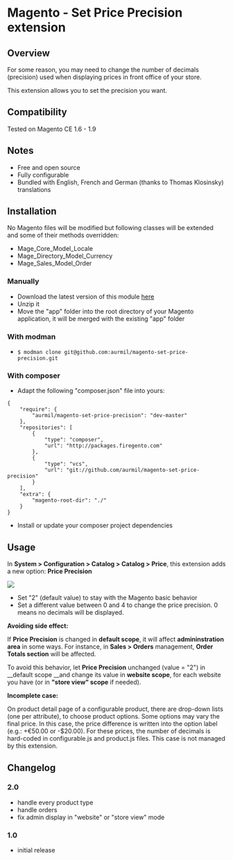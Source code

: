 # Magento - Set Price Precision extension

## Overview

For some reason, you may need to change the number of decimals (precision) used when displaying prices in front office of your store.

This extension allows you to set the precision you want.

## Compatibility

Tested on Magento CE 1.6 - 1.9

## Notes

* Free and open source
* Fully configurable
* Bundled with English, French and German (thanks to Thomas Klosinsky) translations

## Installation

No Magento files will be modified but following classes will be extended and some of their methods overridden:

* Mage\_Core\_Model\_Locale
* Mage\_Directory\_Model\_Currency
* Mage\_Sales\_Model\_Order

### Manually

* Download the latest version of this module [here](https://github.com/aurmil/magento-set-price-precision/archive/master.zip)
* Unzip it
* Move the "app" folder into the root directory of your Magento application, it will be merged with the existing "app" folder

### With modman

* ```$ modman clone git@github.com:aurmil/magento-set-price-precision.git```

### With composer

* Adapt the following "composer.json" file into yours:

```
{
	"require": {
		"aurmil/magento-set-price-precision": "dev-master"
	},
    "repositories": [
        {
            "type": "composer",
            "url": "http://packages.firegento.com"
        },
        {
            "type": "vcs",
            "url": "git://github.com/aurmil/magento-set-price-precision"
        }
    ],
	"extra": {
		"magento-root-dir": "./"
	}
}
```

* Install or update your composer project dependencies

## Usage

In __System > Configuration > Catalog > Catalog > Price__, this extension adds a new option: __Price Precision__

![](http://2.bp.blogspot.com/-4lObp8MYMhE/UIFNsM6d5ZI/AAAAAAAALM8/_5qEZsH0Q4k/s1600/precision.png)

* Set "2" (default value) to stay with the Magento basic behavior
* Set a different value between 0 and 4 to change the price precision. 0 means no decimals will be displayed.

__Avoiding side effect:__

If __Price Precision__ is changed in __default scope__, it will affect __admininstration area__ in some ways. For instance, in __Sales > Orders__ management, __Order Totals section__ will be affected.

To avoid this behavior, let __Price Precision__ unchanged (value = "2") in __default scope __and change its value in __website scope__, for each website you have (or in __"store view" scope__ if needed).

__Incomplete case:__

On product detail page of a configurable product, there are drop-down lists (one per attribute), to choose product options. Some options may vary the final price. In this case, the price difference is written into the option label (e.g.: +€50.00 or -$20.00). For these prices, the number of decimals is hard-coded in configurable.js and product.js files. This case is not managed by this extension.

## Changelog

### 2.0

* handle every product type
* handle orders
* fix admin display in "website" or "store view" mode

### 1.0

* initial release
